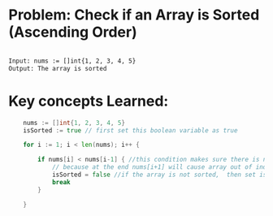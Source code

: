 # Problem: Check if an Array is Sorted (Ascending Order)

```markdown

Input: nums := []int{1, 2, 3, 4, 5}
Output: The array is sorted

```

# Key concepts Learned:

```go
	nums := []int{1, 2, 3, 4, 5}
	isSorted := true // first set this boolean variable as true

	for i := 1; i < len(nums); i++ {

		if nums[i] < nums[i-1] { //this condition makes sure there is no index out of range error. Don't use nums[i] > nums[i+1]
			// because at the end nums[i+1] will cause array out of index
			isSorted = false //if the array is not sorted,  then set isSorted as false
			break
		}

	}
```

